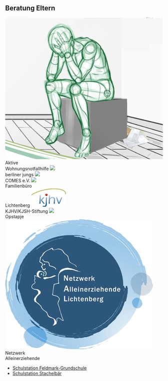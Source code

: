 ## Beratung Eltern

  <label class="youthclub" onclick="javascript:window.open('Beratung_Eltern/AmbulanteWohnhilfe.html', '_self')">
    <img src="/Beratung/Beratung_Eltern/images/awh.png"><br><span class="notranslate">Aktive<br>Wohnungsnotfallhilfe</span>
  </label>
  <label class="youthclub" onclick="javascript:window.open('Beratung_Jugendlicher/Berliner_Jungs.html', '_self')">
    <img src="Beratung_Jugendlicher/images/berliner_jungs.png"><br><span class="notranslate">berliner jungs</span>
  </label>
  <label class="youthclub" onclick="javascript:window.open('Beratung_Jugendlicher/Comes.html', '_self')">
    <img src="/Beratung/Beratung_Eltern/images/Comeslogo.jpg"><br><span class="notranslate">COMES e.V.</span>
  </label>
  <label class="youthclub" onclick="javascript:window.open('Beratung_Eltern/Familienbuero.html', '_self')">
    <img src="/Beratung/Beratung_Eltern/images/Familienbuero logo.png"><br><span class="notranslate">Familienbüro<br>Lichtenberg</span>
  </label>
  <label class="youthclub" onclick="javascript:window.open('Beratung_Eltern/KJHV.html', '_self')">
    <img src="/Beratung/Beratung_Eltern/images/kjhv.jpg"><br><span class="notranslate">KJHV/KJSH-Stiftung</span>
  </label>
  <label class="youthclub" onclick="javascript:window.open('Beratung_Eltern/Opstapje.html', '_self')">
    <img src="/Beratung/Beratung_Eltern/images/Opstapje1.jpg"><br><span class="notranslate">Opstapje</span>
  </label>
  <label class="youthclub" onclick="javascript:window.open('Beratung_Eltern/NetzwerkAE.html', '_self')">
    <img src="/Beratung/Beratung_Eltern/images/Logo_Netzwerk-Alleinerziehende.jpg"><br><span class="notranslate">Netzwerk<br>Alleinerziehende</span>
  </label>
  

- [Schulstation Feldmark-Grundschule](Beratung_Jugendlicher/Schulstation_Feldmark_Schule.html)
- [Schulstation Stachelbär](Beratung_Jugendlicher/Schulstation_Stachelbaer.html)
